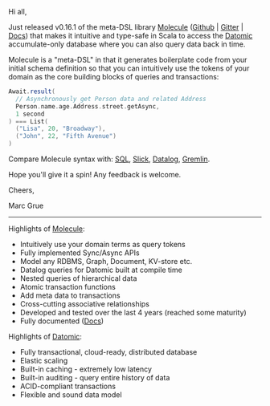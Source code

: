 Hi all,

Just released v0.16.1 of the meta-DSL library [Molecule](http://www.scalamolecule.org) ([Github](https://github.com/scalamolecule/molecule) | [Gitter](https://gitter.im/scalamolecule/Lobby) | [Docs](http://www.scalamolecule.org/api/molecule/)) that makes it intuitive and type-safe in Scala to access the [Datomic](https://www.datomic.com/on-prem.html) accumulate-only database where you can also query data back in time.

Molecule is a "meta-DSL" in that it generates boilerplate code from your initial schema definition so that 
you can intuitively use the tokens of your domain as the core building blocks of queries and transactions:

```scala
Await.result(
  // Asynchronously get Person data and related Address
  Person.name.age.Address.street.getAsync, 
  1 second
) === List(
  ("Lisa", 20, "Broadway"),
  ("John", 22, "Fifth Avenue")
)
```

Compare Molecule syntax with: [SQL](http://www.scalamolecule.org/compare/sql/), [Slick](http://www.scalamolecule.org/compare/sql/slick/), [Datalog](http://www.scalamolecule.org/compare/datomic/), [Gremlin](http://www.scalamolecule.org/compare/gremlin/). 


Hope you'll give it a spin! Any feedback is welcome.

Cheers,

Marc Grue

---------

Highlights of [Molecule](http://www.scalamolecule.org):

- Intuitively use your domain terms as query tokens
- Fully implemented Sync/Async APIs
- Model any RDBMS, Graph, Document, KV-store etc.
- Datalog queries for Datomic built at compile time
- Nested queries of hierarchical data
- Atomic transaction functions
- Add meta data to transactions
- Cross-cutting associative relationships
- Developed and tested over the last 4 years (reached some maturity)
- Fully documented ([Docs](http://www.scalamolecule.org/api/molecule/))


Highlights of [Datomic](https://www.datomic.com/on-prem.html):

- Fully transactional, cloud-ready, distributed database
- Elastic scaling
- Built-in caching - extremely low latency
- Built-in auditing - query entire history of data
- ACID-compliant transactions
- Flexible and sound data model